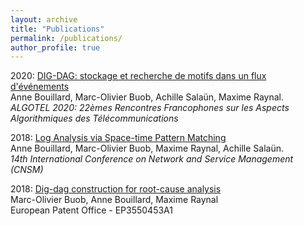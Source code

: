 ```yaml
---
layout: archive
title: "Publications"
permalink: /publications/
author_profile: true
---
```


2020: [DIG-DAG: stockage et recherche de motifs dans un flux d'événements](https://hal.archives-ouvertes.fr/hal-02862968/document)  
Anne Bouillard, Marc-Olivier Buob, Achille Salaün, Maxime Raynal.  
_ALGOTEL 2020: 22èmes Rencontres Francophones sur les Aspects Algorithmiques des Télécommunications_

2018: [Log Analysis via Space-time Pattern Matching](https://ieeexplore.ieee.org/abstract/document/8584975)  
Anne Bouillard, Marc-Olivier Buob, Maxime Raynal, Achille Salaün.  
_14th International Conference on Network and Service Management (CNSM)_

2018: [Dig-dag construction for root-cause analysis](https://patents.google.com/patent/EP3550453A1)  
Marc-Olivier Buob, Anne Bouillard, Maxime Raynal  
European Patent Office - EP3550453A1
